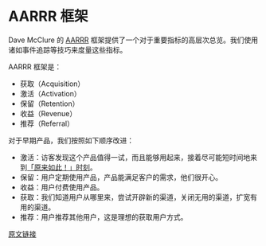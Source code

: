 # AARRR 框架

Dave McClure 的 [AARRR](http://www.slideshare.net/dmc500hats/startup-metrics-for-pirates-nov-2012) 框架提供了一个对于重要指标的高层次总览。我们使用诸如事件追踪等技巧来度量这些指标。

AARRR 框架是：

- 获取（Acquisition）
- 激活（Activation）
- 保留（Retention）
- 收益（Revenue）
- 推荐（Referral）

对于早期产品，我们按照如下顺序改进：

- 激活：访客发现这个产品值得一试，而且能够用起来，接着尽可能短时间地来到[「原来如此！」时刻](http://www.growhack.com/2012/12/04/discovering-your-aha-moment/)。
- 保留：用户定期使用产品，产品能满足客户的需求，他们很开心。
- 收益：用户付费使用产品。
- 获取：我们知道用户从哪里来，尝试开辟新的渠道，关闭无用的渠道，扩宽有用的渠道。
- 推荐：用户推荐其他用户，这是理想的获取用户方式。

[原文链接](https://thoughtbot.com/playbook/measuring/aarrr)
